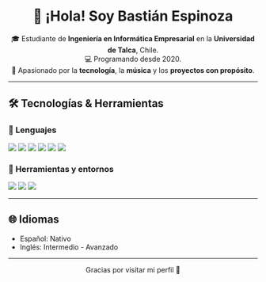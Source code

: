 <h1 align="center">👋 ¡Hola! Soy Bastián Espinoza</h1>

<p align="center">
  🎓 Estudiante de <strong>Ingeniería en Informática Empresarial</strong> en la <strong>Universidad de Talca</strong>, Chile.<br>
  💻 Programando desde 2020.<br>
  🎵 Apasionado por la <strong>tecnología</strong>, la <strong>música</strong> y los <strong>proyectos con propósito</strong>.
</p>

---

## 🛠️ Tecnologías & Herramientas

### 💬 Lenguajes

<p align="left">
  <img src="https://img.shields.io/badge/Python-3776AB?style=for-the-badge&logo=python&logoColor=white"/>
  <img src="https://img.shields.io/badge/JavaScript-F7DF1E?style=for-the-badge&logo=javascript&logoColor=black"/>
  <img src="https://img.shields.io/badge/Java-007396?style=for-the-badge&logo=java&logoColor=white"/>
  <img src="https://img.shields.io/badge/C-00599C?style=for-the-badge&logo=c&logoColor=white"/>
  <img src="https://img.shields.io/badge/HTML5-E34F26?style=for-the-badge&logo=html5&logoColor=white"/>
  <img src="https://img.shields.io/badge/CSS3-1572B6?style=for-the-badge&logo=css3&logoColor=white"/>
</p>

### 🧰 Herramientas y entornos

<p align="left">
  <img src="https://img.shields.io/badge/Git-F05032?style=for-the-badge&logo=git&logoColor=white"/>
  <img src="https://img.shields.io/badge/GitHub-181717?style=for-the-badge&logo=github&logoColor=white"/>
  <img src="https://img.shields.io/badge/VS%20Code-007ACC?style=for-the-badge&logo=visual-studio-code&logoColor=white"/>
</p>

---

## 🌐 Idiomas

- Español: Nativo 
- Inglés: Intermedio - Avanzado 

---

<p align="center">Gracias por visitar mi perfil 🤝</p>
